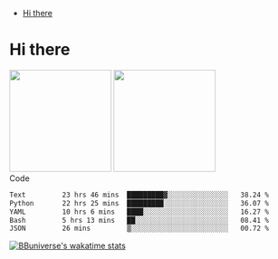 <!--ts-->
* [Hi there](#hi-there)

<!-- Created by https://github.com/ekalinin/github-markdown-toc -->
<!-- Added by: runner, at: Wed Sep 27 04:19:34 UTC 2023 -->

<!--te-->


# Hi there

<!--
**BBuniverse/BBuniverse** is a ✨ _special_ ✨ repository because its `README.md` (this file) appears on your GitHub profile.

Here are some ideas to get you started:

- 🔭 I’m currently working on ...
- 🌱 I’m currently learning ...
- 👯 I’m looking to collaborate on ...
- 🤔 I’m looking for help with ...
- 💬 Ask me about ...
- 📫 How to reach me: ...
- 😄 Pronouns: ...
- ⚡ Fun fact: ...
-->


<div display="flex">
  <img src="https://github-readme-stats.vercel.app/api?username=BBuniverse&show_icons=true&count_private=true&theme=radical&hide_border=true" height="180"/>
  <img src="https://github-readme-stats.vercel.app/api/top-langs/?username=BBuniverse&layout=compact&theme=radical&hide_border=true" height="180"/>
</div
     

## Code
<!--START_SECTION:waka-->

```txt
Text         23 hrs 46 mins  █████████▓░░░░░░░░░░░░░░░   38.24 %
Python       22 hrs 25 mins  █████████░░░░░░░░░░░░░░░░   36.07 %
YAML         10 hrs 6 mins   ████░░░░░░░░░░░░░░░░░░░░░   16.27 %
Bash         5 hrs 13 mins   ██░░░░░░░░░░░░░░░░░░░░░░░   08.41 %
JSON         26 mins         ▒░░░░░░░░░░░░░░░░░░░░░░░░   00.72 %
```

<!--END_SECTION:waka-->
     
[![BBuniverse's wakatime stats](https://github-readme-stats.vercel.app/api/wakatime?username=BBuniverse)](https://github.com/anuraghazra/github-readme-stats)

